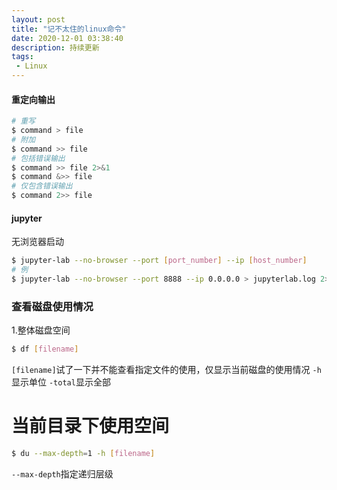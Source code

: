 ```yaml
---
layout: post
title: "记不太住的linux命令"
date: 2020-12-01 03:38:40
description: 持续更新
tags:
 - Linux
---
```



#### 重定向输出
```bash
# 重写
$ command > file
# 附加
$ command >> file
# 包括错误输出
$ command >> file 2>&1
$ command &>> file
# 仅包含错误输出
$ command 2>> file
```

#### jupyter

无浏览器启动

``` bash
$ jupyter-lab --no-browser --port [port_number] --ip [host_number]
# 例
$ jupyter-lab --no-browser --port 8888 --ip 0.0.0.0 > jupyterlab.log 2>&1
```

### 查看磁盘使用情况


1.整体磁盘空间

```bash
$ df [filename]
```
`[filename]`试了一下并不能查看指定文件的使用，仅显示当前磁盘的使用情况
`-h`显示单位
`-total`显示全部

# 当前目录下使用空间
```bash
$ du --max-depth=1 -h [filename]
```
`--max-depth`指定递归层级


